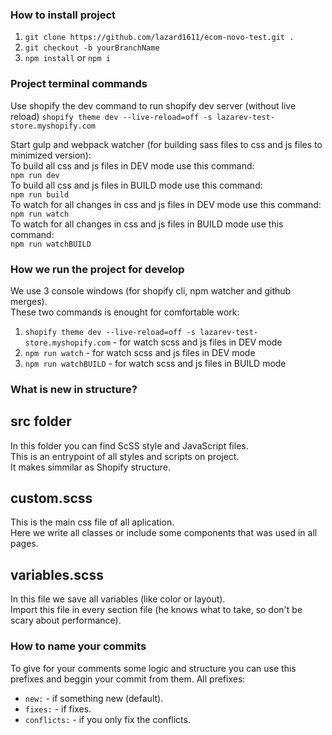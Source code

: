 ### How to install project
1) ``` git clone https://github.com/lazard1611/ecom-novo-test.git . ```  
2) ``` git checkout -b yourBranchName ```  
3) ``` npm install ``` or ``` npm i ```

### Project terminal commands
Use shopify the dev command to run shopify dev server (without live reload)
``` shopify theme dev --live-reload=off -s lazarev-test-store.myshopify.com ```

Start gulp and webpack watcher (for building sass files to css and js files to minimized version):  
To build all css and js files in DEV mode use this command:   
``` npm run dev ```  
To build all css and js files in BUILD mode use this command:  
``` npm run build ```  
To watch for all changes in css and js files in DEV mode use this command:  
``` npm run watch ```  
To watch for all changes in css and js files in BUILD mode use this command:  
``` npm run watchBUILD ```

### How we run the project for develop
We use 3 console windows (for shopify cli, npm watcher and github merges).  
These two commands is enought for comfortable work:  
1) ``` shopify theme dev --live-reload=off -s lazarev-test-store.myshopify.com ``` - for watch scss and js files in DEV mode
2) ``` npm run watch ``` - for watch scss and js files in DEV mode
2) ``` npm run watchBUILD ``` - for watch scss and js files in BUILD mode

### What is new in structure?
## src folder
In this folder you can find ScSS style and JavaScript files.  
This is an entrypoint of all styles and scripts on project.  
It makes simmilar as Shopify structure.

## custom.scss
This is the main css file of all aplication.  
Here we write all classes or include some components that was used in all pages.

## variables.scss
In this file we save all variables (like color or layout).  
Import this file in every section file (he knows what to take, so don't be scary about performance).

### How to name your commits
To give for your comments some logic and structure you can use this prefixes and beggin your commit from them.
All prefixes:
- ```new:``` - if something new (default).
- ```fixes:``` - if fixes.
- ```conflicts:``` - if you only fix the conflicts.
